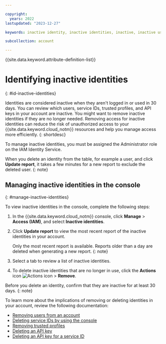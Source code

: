 ```yaml
---

copyright:
  years: 2022
lastupdated: "2023-12-27"

keywords: inactive identity, inactive identities, inactive, inactive users, inactive service IDs, inactive trusted profiles, inactive API keys

subcollection: account

---
```


{{site.data.keyword.attribute-definition-list}}

# Identifying inactive identities
{: #id-inactive-identities}

Identities are considered inactive when they aren't logged in or used in 30 days. You can review which users, service IDs, trusted profiles, and API keys in your account are inactive. You might want to remove inactive identities if they are no longer needed. Removing access for inactive identities can reduce the risk of unauthorized access to your {{site.data.keyword.cloud_notm}} resources and help you manage access more efficiently.
{: shortdesc}

To manage inactive identities, you must be assigned the Administrator role on the IAM Identity Service.

When you delete an identity from the table, for example a user, and click **Update report**, it takes a few minutes for a new report to exclude the deleted user.
{: note}

## Managing inactive identities in the console
{: #manage-inactive-identities}

To view inactive identities in the console, complete the following steps:

1. In the {{site.data.keyword.cloud_notm}} console, click **Manage** > **Access (IAM)**, and select **Inactive identities**.
1. Click **Update report** to view the most recent report of the inactive identities in your account.

   Only the most recent report is available. Reports older than a day are deleted when generating a new report.
   {: note}

1. Select a tab to review a list of inactive identities.
1. To delete inactive identities that are no longer in use, click the **Actions** icon ![Actions icon](../icons/action-menu-icon.svg "Actions") > **Remove**.

Before you delete an identity, confirm that they are inactive for at least 30 days.
{: note}

To learn more about the implications of removing or deleting identities in your account, review the following documentation:
   - [Removing users from an account](/docs/account?topic=account-iamuserinv&interface=ui#remove-user-acount-ui)
   - [Deleting service IDs by using the console](/docs/account?topic=account-serviceids&interface=ui#delete-group-ui)
   - [Removing trusted profiles](/docs/account?topic=account-trusted-profile-update&interface=ui#remove-tp-console)
   - [Deleting an API key](/docs/account?topic=account-userapikey&interface=ui#delete_user_key)
   - [Deleting an API key for a service ID](/docs/account?topic=account-serviceidapikeys&interface=ui#delete_service_key)
